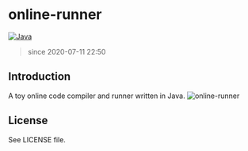 # online-runner

[![Java](https://img.shields.io/badge/language-Java-green.svg)]()

> since 2020-07-11 22:50

## Introduction
A toy online code compiler and runner written in Java.
![online-runner](https://ywh-oss.oss-cn-shenzhen.aliyuncs.com/online-runner.png)

## License
See LICENSE file.